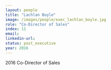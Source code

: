 ```yaml
---
layout: people
title: "Lachlan Boyle"
image: /images/people/exec_lachlan_boyle.jpg
role: "Co-Director of Sales"
index: 11
email:
linkedin-url:
status: past_executive
year: 2016
---
```

2016 Co-Director of Sales

